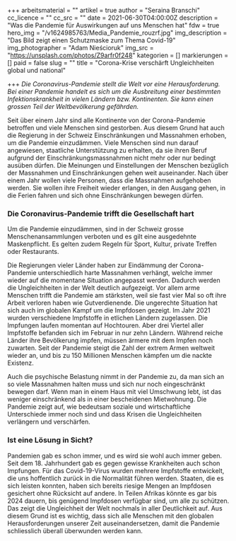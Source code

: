 +++
arbeitsmaterial = ""
artikel = true
author = "Seraina Branschi"
cc_licence = ""
cc_src = ""
date = 2021-06-30T04:00:00Z
description = "Was die Pandemie für Auswirkungen auf uns Menschen hat"
fdw = true
hero_img = "/v1624985763/Media_Pandemie_rouzrf.jpg"
img_description = "Das Bild zeigt einen Schutzmaske zum Thema Covid-19"
img_photographer = "Adam Nieścioruk"
img_src = "https://unsplash.com/photos/Z9arfr0f248"
kategorien = []
markierungen = []
paid = false
slug = ""
title = "Corona-Krise verschärft Ungleichheiten global und national"

+++
_Die Coronavirus-Pandemie stellt die Welt vor eine Herausforderung. Bei einer Pandemie handelt es sich um die Ausbreitung einer bestimmten Infektionskrankheit in vielen Ländern bzw. Kontinenten. Sie kann einen grossen Teil der Weltbevölkerung gefährden._

Seit über einem Jahr sind alle Kontinente von der Corona-Pandemie betroffen und viele Menschen sind gestorben. Aus diesem Grund hat auch die Regierung in der Schweiz Einschränkungen und Massnahmen erhoben, um die Pandemie einzudämmen. Viele Menschen sind nun darauf angewiesen, staatliche Unterstützung zu erhalten, da sie ihren Beruf aufgrund der Einschränkungsmassnahmen nicht mehr oder nur bedingt ausüben dürfen. Die Meinungen und Einstellungen der Menschen bezüglich der Massnahmen und Einschränkungen gehen weit auseinander. Nach über einem Jahr wollen viele Personen, dass die Massnahmen aufgehoben werden. Sie wollen ihre Freiheit wieder erlangen, in den Ausgang gehen, in die Ferien fahren und sich ohne Einschränkungen bewegen dürfen.

### Die Coronavirus-Pandemie trifft die Gesellschaft hart

Um die Pandemie einzudämmen, sind in der Schweiz grosse Menschenansammlungen verboten und es gilt eine ausgedehnte Maskenpflicht. Es gelten zudem Regeln für Sport, Kultur, private Treffen oder Restaurants.

Die Regierungen vieler Länder haben zur Eindämmung der Corona-Pandemie unterschiedlich harte Massnahmen verhängt, welche immer wieder auf die momentane Situation angepasst werden. Dadurch werden die Ungleichheiten in der Welt deutlich aufgezeigt. Vor allem arme Menschen trifft die Pandemie am stärksten, weil sie fast vier Mal so oft ihre Arbeit verloren haben wie Gutverdienende. Die ungerechte Situation hat sich auch im globalen Kampf um die Impfdosen gezeigt. Im Jahr 2021 wurden verschiedene Impfstoffe in etlichen Ländern zugelassen. Die Impfungen laufen momentan auf Hochtouren. Aber drei Viertel aller Impfstoffe befanden sich im Februar in nur zehn Ländern. Während reiche Länder ihre Bevölkerung impfen, müssen ärmere mit dem Impfen noch zuwarten. Seit der Pandemie steigt die Zahl der extrem Armen weltweit wieder an, und bis zu 150 Millionen Menschen kämpfen um die nackte Existenz.

Auch die psychische Belastung nimmt in der Pandemie zu, da man sich an so viele Massnahmen halten muss und sich nur noch eingeschränkt bewegen darf. Wenn man in einem Haus mit viel Umschwung lebt, ist das weniger einschränkend als in einer bescheidenen Mietwohnung. Die Pandemie zeigt auf, wie bedeutsam soziale und wirtschaftliche Unterschiede immer noch sind und dass Krisen die Ungleichheiten verlängern und verschärfen.

### Ist eine Lösung in Sicht?

Pandemien gab es schon immer, und es wird sie wohl auch immer geben. Seit dem 18. Jahrhundert gab es gegen gewisse Krankheiten auch schon Impfungen. Für das Covid-19-Virus wurden mehrere Impfstoffe entwickelt, die uns hoffentlich zurück in die Normalität führen werden. Staaten, die es sich leisten konnten, haben sich bereits riesige Mengen an Impfdosen gesichert ohne Rücksicht auf andere. In Teilen Afrikas könnte es gar bis 2024 dauern, bis genügend Impfdosen verfügbar sind, um alle zu schützen. Das zeigt die Ungleichheit der Welt nochmals in aller Deutlichkeit auf. Aus diesem Grund ist es wichtig, dass sich alle Menschen mit den globalen Herausforderungen unserer Zeit auseinandersetzen, damit die Pandemie schliesslich überall überwunden werden kann.